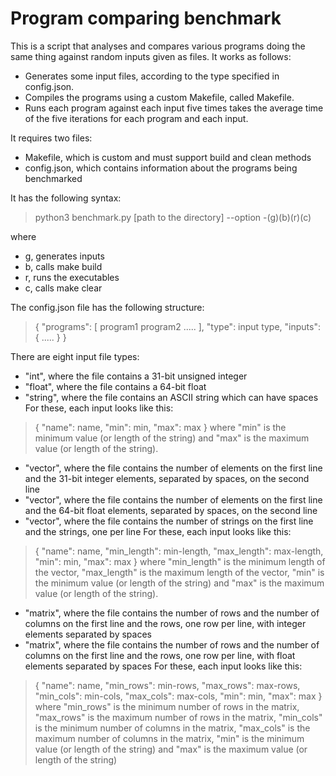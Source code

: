 
# Program comparing benchmark

This is a script that analyses and compares various programs doing the same
thing against random inputs given as files. It works as follows:

* Generates some input files, according to the type specified in config.json.
* Compiles the programs using a custom Makefile, called Makefile.
* Runs each program against each input five times takes the average time of the
five iterations for each program and each input. 

It requires two files:
* Makefile, which is custom and must support build and clean methods
* config.json, which contains information about the programs being benchmarked



It has the following syntax:
> python3 benchmark.py [path to the directory] --option -(g)(b)(r)(c)

where
* g, generates inputs
* b, calls make build
* r, runs the executables
* c, calls make clear



The config.json file has the following structure:
> {
>   "programs": [
>       program1
>       program2
>       .....
>   ],
>   "type": input type,
>   "inputs": {
>       .....
>   }
> }

There are eight input file types:
- "int", where the file contains a 31-bit unsigned integer
- "float", where the file contains a 64-bit float
- "string", where the file contains an ASCII string which can have spaces
 For these, each input looks like this:
> {
>    "name": name,
>    "min": min,
>    "max": max
> }
 where "min" is the minimum value (or length of the string) and "max" is the
 maximum value (or length of the string).
- "vector<int>", where the file contains the number of elements on the first 
line and the 31-bit integer elements, separated by spaces, on the second line
- "vector<float>", where the file contains the number of elements on the first 
line and the 64-bit float elements, separated by spaces, on the second line
- "vector<string>", where the file contains the number of strings on the first
line and the strings, one per line
 For these, each input looks like this:
> {
>     "name": name,
>     "min_length": min-length,
>     "max_length": max-length,
>     "min": min,
>     "max": max
> }
 where "min_length" is the minimum length of the vector, "max_length" is the 
 maximum length of the vector, "min" is the minimum value (or length of the
 string) and "max" is the maximum value (or length of the string).
- "matrix<int>", where the file contains the number of rows and the number of
columns on the first line and the rows, one row per line, with integer elements
separated by spaces
- "matrix<float>", where the file contains the number of rows and the number of
columns on the first line and the rows, one row per line, with float elements
separated by spaces
 For these, each input looks like this:
> {
>   "name": name,
>   "min_rows": min-rows,
>   "max_rows": max-rows,
>   "min_cols": min-cols,
>   "max_cols": max-cols,
>   "min": min,
>   "max": max
> }
 where "min_rows" is the minimum number of rows in the matrix, "max_rows" is
 the maximum number of rows in the matrix, "min_cols" is the minimum number 
 of columns in the matrix, "max_cols" is the maximum number of columns in the
 matrix, "min" is the minimum value (or length of the string) and "max" is the
 maximum value (or length of the string)
